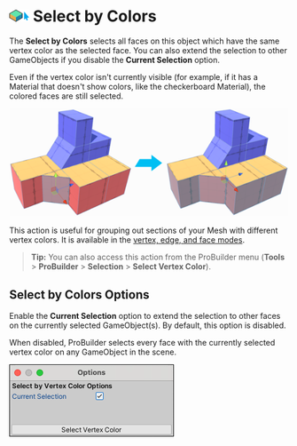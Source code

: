 # ![Select by Vertex Color icon](images/icons/Selection_SelectByVertexColor.png) Select by Colors

The __Select by Colors__ selects all faces on this object which have the same vertex color as the selected face. You can also extend the selection to other GameObjects if you disable the **Current Selection** option.

Even if the vertex color isn't currently visible (for example, if it has a Material that doesn't show colors, like the checkerboard Material), the colored faces are still selected.

![Select all orange faces on the Mesh](images/Example_SelectByVertexColor.png)

This action is useful for grouping out sections of your Mesh with different vertex colors. It is available in the [vertex, edge, and face modes](modes.md).

> **Tip:** You can also access this action from the ProBuilder menu (**Tools** > **ProBuilder** > **Selection** > **Select Vertex Color**).

## Select by Colors Options

Enable the **Current Selection** option to extend the selection to other faces on the currently selected GameObject(s). By default, this option is disabled. 

When disabled, ProBuilder selects every face with the currently selected vertex color on any GameObject in the scene.

![Grow Selection Options](images/Selection_SelectByVertexColor_props.png)

